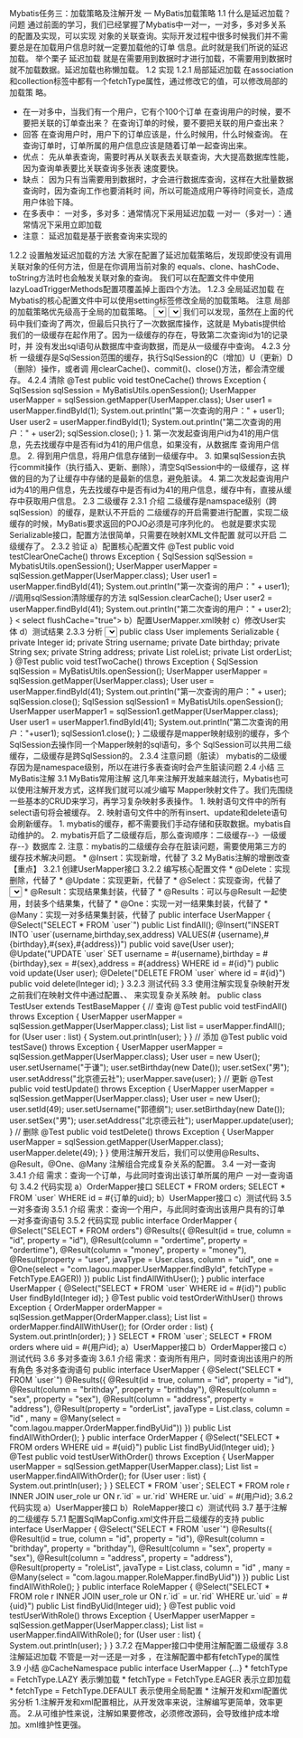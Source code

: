 Mybatis任务三：加载策略及注解开发
一 MyBatis加载策略
1.1 什么是延迟加载？
问题
通过前面的学习，我们已经掌握了Mybatis中一对一，一对多，多对多关系的配置及实现，可以实现
对象的关联查询。实际开发过程中很多时候我们并不需要总是在加载用户信息时就一定要加载他的订单
信息。此时就是我们所说的延迟加载。
举个栗子
延迟加载
就是在需要用到数据时才进行加载，不需要用到数据时就不加载数据。延迟加载也称懒加载。
1.2 实现
1.2.1 局部延迟加载
在association和collection标签中都有一个fetchType属性，通过修改它的值，可以修改局部的加载策
略。

* 在一对多中，当我们有一个用户，它有个100个订单
在查询用户的时候，要不要把关联的订单查出来？
在查询订单的时候，要不要把关联的用户查出来？
* 回答
在查询用户时，用户下的订单应该是，什么时候用，什么时候查询。
在查询订单时，订单所属的用户信息应该是随着订单一起查询出来。
* 优点：
先从单表查询，需要时再从关联表去关联查询，大大提高数据库性能，因为查询单表要比关联查询多张表
速度要快。
* 缺点：
因为只有当需要用到数据时，才会进行数据库查询，这样在大批量数据查询时，因为查询工作也要消耗时
间，所以可能造成用户等待时间变长，造成用户体验下降。
* 在多表中：
一对多，多对多：通常情况下采用延迟加载
一对一（多对一）：通常情况下采用立即加载
* 注意：
延迟加载是基于嵌套查询来实现的
<!-- 开启一对多 延迟加载 -->
<resultMap id="userMap" type="user">
1.2.2 设置触发延迟加载的方法
大家在配置了延迟加载策略后，发现即使没有调用关联对象的任何方法，但是在你调用当前对象的
equals、clone、hashCode、toString方法时也会触发关联对象的查询。
我们可以在配置文件中使用lazyLoadTriggerMethods配置项覆盖掉上面四个方法。
1.2.3 全局延迟加载
在Mybatis的核心配置文件中可以使用setting标签修改全局的加载策略。
注意
局部的加载策略优先级高于全局的加载策略。
<id column="id" property="id"></id>
<result column="username" property="username"></result>
<result column="password" property="password"></result>
<result column="birthday" property="birthday"></result>
<!--
fetchType="lazy" 懒加载策略
fetchType="eager" 立即加载策略
-->
<collection property="orderList" ofType="order" column="id"
select="com.lagou.dao.OrderMapper.findByUid" fetchType="lazy">
</collection>
</resultMap>
<select id="findAll" resultMap="userMap">
SELECT * FROM `user`
</select>
<settings>
<!--所有方法都会延迟加载-->
<setting name="lazyLoadTriggerMethods" value="toString()"/>
</settings>
<settings>
<!--开启全局延迟加载功能-->
<setting name="lazyLoadingEnabled" value="true"/>
</settings>
<!-- 关闭一对一 延迟加载 -->
<resultMap id="orderMap" type="order">
<id column="id" property="id"></id>
<result column="ordertime" property="ordertime"></result>
<result column="total" property="total"></result>
<!--
fetchType="lazy" 懒加载策略
二 MyBatis缓存
2.1 为什么使用缓存？
当用户频繁查询某些固定的数据时,第一次将这些数据从数据库中查询出来,保存在缓存中。当用户再
次查询这些数据时,不用再通过数据库查询,而是去缓存里面查询。减少网络连接和数据库查询带来的损
耗,从而提高我们的查询效率,减少高并发访问带来的系统性能问题。
一句话概括：经常查询一些不经常发生变化的数据，使用缓存来提高查询效率。
像大多数的持久化框架一样，Mybatis也提供了缓存策略，通过缓存策略来减少数据库的查询次数，
从而提高性能。 Mybatis中缓存分为一级缓存，二级缓存。
2.2 一级缓存
2.2.1 介绍
一级缓存是SqlSession级别的缓存，是默认开启的
所以在参数和SQL完全一样的情况下，我们使用同一个SqlSession对象调用一个Mapper方法，往往
只执行一次SQL，因为使用SelSession第一次查询后，MyBatis会将其放在缓存中，以后再查询的时
候，如果没有声明需要刷新，并且缓存没有超时的情况下，SqlSession都会取出当前缓存的数据，而不
会再次发送SQL到数据库。
4.2.2 验证
fetchType="eager" 立即加载策略
-->
<association property="user" column="uid" javaType="user"
select="com.lagou.dao.UserMapper.findById" fetchType="eager">
</association>
</resultMap>
<select id="findAll" resultMap="orderMap">
SELECT * from orders
</select>
我们可以发现，虽然在上面的代码中我们查询了两次，但最后只执行了一次数据库操作，这就是
Mybatis提供给我们的一级缓存在起作用了。因为一级缓存的存在，导致第二次查询id为1的记录时，并
没有发出sql语句从数据库中查询数据，而是从一级缓存中查询。
4.2.3 分析
一级缓存是SqlSession范围的缓存，执行SqlSession的C（增加）U（更新）D（删除）操作，或者调
用clearCache()、commit()、close()方法，都会清空缓存。
4.2.4 清除
@Test
public void testOneCache() throws Exception {
SqlSession sqlSession = MyBatisUtils.openSession();
UserMapper userMapper = sqlSession.getMapper(UserMapper.class);
User user1 = userMapper.findById(1);
System.out.println("第一次查询的用户：" + user1);
User user2 = userMapper.findById(1);
System.out.println("第二次查询的用户：" + user2);
sqlSession.close();
}
1. 第一次发起查询用户id为41的用户信息，先去找缓存中是否有id为41的用户信息，如果没有，从数据库
查询用户信息。
2. 得到用户信息，将用户信息存储到一级缓存中。
3. 如果sqlSession去执行commit操作（执行插入、更新、删除），清空SqlSession中的一级缓存，这
样做的目的为了让缓存中存储的是最新的信息，避免脏读。
4. 第二次发起查询用户id为41的用户信息，先去找缓存中是否有id为41的用户信息，缓存中有，直接从缓
存中获取用户信息。
2.3 二级缓存
2.3.1 介绍
二级缓存是namspace级别（跨sqlSession）的缓存，是默认不开启的
二级缓存的开启需要进行配置，实现二级缓存的时候，MyBatis要求返回的POJO必须是可序列化的。
也就是要求实现Serializable接口，配置方法很简单，只需要在映射XML文件配置<cache/> 就可以开启
二级缓存了。
2.3.2 验证
a）配置核心配置文件
@Test
public void testClearOneCache() throws Exception {
SqlSession sqlSession = MybatisUtils.openSession();
UserMapper userMapper = sqlSession.getMapper(UserMapper.class);
User user1 = userMapper.findById(41);
System.out.println("第一次查询的用户：" + user1);
//调用sqlSession清除缓存的方法
sqlSession.clearCache();
User user2 = userMapper.findById(41);
System.out.println("第二次查询的用户：" + user2);
}
<!-- 每次查询时，都会清除缓存 -->
< select flushCache="true"></select>
<settings>
<!--
因为cacheEnabled的取值默认就为true，所以这一步可以省略不配置。
为true代表开启二级缓存；为false代表不开启二级缓存。
-->
<setting name="cacheEnabled" value="true"/>
</settings>
b）配置UserMapper.xml映射
c）修改User实体
d）测试结果
2.3.3 分析
<mapper namespace="com.lagou.dao.UserMapper">
<!--当前映射文件开启二级缓存-->
<cache></cache>
<!--
<select>标签中设置useCache=”true”代表当前这个statement要使用二级缓存。
如果不使用二级缓存可以设置为false
注意：
针对每次查询都需要最新的数据sql，要设置成useCache="false"，禁用二级缓存。
-->
<select id="findById" parameterType="int" resultType="user" useCache="true"
>
SELECT * FROM `user` where id = #{id}
</select>
</mapper>
public class User implements Serializable {
private Integer id;
private String username;
private Date birthday;
private String sex;
private String address;
private List<Role> roleList;
private List<Order> orderList;
}
@Test
public void testTwoCache() throws Exception {
SqlSession sqlSession = MyBatisUtils.openSession();
UserMapper userMapper = sqlSession.getMapper(UserMapper.class);
User user = userMapper.findById(41);
System.out.println("第一次查询的用户：" + user);
sqlSession.close();
SqlSession sqlSession1 = MyBatisUtils.openSession();
UserMapper userMapper1 = sqlSession1.getMapper(UserMapper.class);
User user1 = userMapper1.findById(41);
System.out.println("第二次查询的用户："+user1);
sqlSession1.close();
}
二级缓存是mapper映射级别的缓存，多个SqlSession去操作同一个Mapper映射的sql语句，多个
SqlSession可以共用二级缓存，二级缓存是跨SqlSession的。
2.3.4 注意问题（脏读）
mybatis的二级缓存因为是namespace级别，所以在进行多表查询时会产生脏读问题
2.4 小结
三 MyBatis注解
3.1 MyBatis常用注解
这几年来注解开发越来越流行，Mybatis也可以使用注解开发方式，这样我们就可以减少编写
Mapper映射文件了。我们先围绕一些基本的CRUD来学习，再学习复杂映射多表操作。
1. 映射语句文件中的所有select语句将会被缓存。
2. 映射语句文件中的所有insert、update和delete语句会刷新缓存。
1. mybatis的缓存，都不需要我们手动存储和获取数据。mybatis自动维护的。
2. mybatis开启了二级缓存后，那么查询顺序：二级缓存--》一级缓存--》数据库
2. 注意：mybatis的二级缓存会存在脏读问题，需要使用第三方的缓存技术解决问题。
* @Insert：实现新增，代替了<insert></insert>
3.2 MyBatis注解的增删改查【重点】
3.2.1 创建UserMapper接口
3.2.2 编写核心配置文件
* @Delete：实现删除，代替了<delete></delete>
* @Update：实现更新，代替了<update></update>
* @Select：实现查询，代替了<select></select>
* @Result：实现结果集封装，代替了<result></result>
* @Results：可以与@Result 一起使用，封装多个结果集，代替了<resultMap></resultMap>
* @One：实现一对一结果集封装，代替了<association></association>
* @Many：实现一对多结果集封装，代替了<collection></collection>
public interface UserMapper {
@Select("SELECT * FROM `user`")
public List<User> findAll();
@Insert("INSERT INTO `user`(username,birthday,sex,address) VALUES(#
{username},#{birthday},#{sex},#{address})")
public void save(User user);
@Update("UPDATE `user` SET username = #{username},birthday = #{birthday},sex
= #{sex},address = #{address} WHERE id = #{id}")
public void update(User user);
@Delete("DELETE FROM `user` where id = #{id}")
public void delete(Integer id);
}
<!--我们使用了注解替代的映射文件，所以我们只需要加载使用了注解的Mapper接口即可-->
<mappers>
<!--扫描使用注解的Mapper类-->
<mapper class="com.lagou.mapper.UserMapper"></mapper>
</mappers>
<!--或者指定扫描包含映射关系的接口所在的包也可以-->
<mappers>
<!--扫描使用注解的Mapper类所在的包-->
<package name="com.lagou.mapper"></package>
</mappers>
3.2.3 测试代码
3.3 使用注解实现复杂映射开发
之前我们在映射文件中通过配置<resultMap>、<association>、<collection> 来实现复杂关系映
射。
public class TestUser extends TestBaseMapper {
// 查询
@Test
public void testFindAll() throws Exception {
UserMapper userMapper = sqlSession.getMapper(UserMapper.class);
List<User> list = userMapper.findAll();
for (User user : list) {
System.out.println(user);
}
}
// 添加
@Test
public void testSave() throws Exception {
UserMapper userMapper = sqlSession.getMapper(UserMapper.class);
User user = new User();
user.setUsername("于谦");
user.setBirthday(new Date());
user.setSex("男");
user.setAddress("北京德云社");
userMapper.save(user);
}
// 更新
@Test
public void testUpdate() throws Exception {
UserMapper userMapper = sqlSession.getMapper(UserMapper.class);
User user = new User();
user.setId(49);
user.setUsername("郭德纲");
user.setBirthday(new Date());
user.setSex("男");
user.setAddress("北京德云社");
userMapper.update(user);
}
// 删除
@Test
public void testDelete() throws Exception {
UserMapper userMapper = sqlSession.getMapper(UserMapper.class);
userMapper.delete(49);
}
}
使用注解开发后，我们可以使用@Results、@Result，@One、@Many 注解组合完成复杂关系的配置。
3.4 一对一查询
3.4.1 介绍
需求：查询一个订单，与此同时查询出该订单所属的用户
一对一查询语句
3.4.2 代码实现
a）OrderMapper接口
SELECT * FROM orders;
SELECT * FROM `user` WHERE id = #{订单的uid};
b）UserMapper接口
c）测试代码
3.5 一对多查询
3.5.1 介绍
需求：查询一个用户，与此同时查询出该用户具有的订单
一对多查询语句
3.5.2 代码实现
public interface OrderMapper {
@Select("SELECT * FROM orders")
@Results({
@Result(id = true, column = "id", property = "id"),
@Result(column = "ordertime", property = "ordertime"),
@Result(column = "money", property = "money"),
@Result(property = "user", javaType = User.class,
column = "uid", one = @One(select =
"com.lagou.mapper.UserMapper.findById", fetchType = FetchType.EAGER))
})
public List<Order> findAllWithUser();
}
public interface UserMapper {
@Select("SELECT * FROM `user` WHERE id = #{id}")
public User findById(Integer id);
}
@Test
public void testOrderWithUser() throws Exception {
OrderMapper orderMapper = sqlSession.getMapper(OrderMapper.class);
List<Order> list = orderMapper.findAllWithUser();
for (Order order : list) {
System.out.println(order);
}
}
SELECT * FROM `user`;
SELECT * FROM orders where uid = #{用户id};
a）UserMapper接口
b）OrderMapper接口
c）测试代码
3.6 多对多查询
3.6.1 介绍
需求：查询所有用户，同时查询出该用户的所有角色
多对多查询语句
public interface UserMapper {
@Select("SELECT * FROM `user`")
@Results({
@Result(id = true, column = "id", property = "id"),
@Result(column = "brithday", property = "brithday"),
@Result(column = "sex", property = "sex"),
@Result(column = "address", property = "address"),
@Result(property = "orderList", javaType = List.class,
column = "id" ,
many = @Many(select = "com.lagou.mapper.OrderMapper.findByUid"))
})
public List<User> findAllWithOrder();
}
public interface OrderMapper {
@Select("SELECT * FROM orders WHERE uid = #{uid}")
public List<Order> findByUid(Integer uid);
}
@Test
public void testUserWithOrder() throws Exception {
UserMapper userMapper = sqlSession.getMapper(UserMapper.class);
List<User> list = userMapper.findAllWithOrder();
for (User user : list) {
System.out.println(user);
}
}
SELECT * FROM `user`;
SELECT * FROM role r INNER JOIN user_role ur ON r.`id` = ur.`rid`
WHERE ur.`uid` = #{用户id};
3.6.2 代码实现
a）UserMapper接口
b）RoleMapper接口
c）测试代码
3.7 基于注解的二级缓存
5.7.1 配置SqlMapConfig.xml文件开启二级缓存的支持
public interface UserMapper {
@Select("SELECT * FROM `user`")
@Results({
@Result(id = true, column = "id", property = "id"),
@Result(column = "brithday", property = "brithday"),
@Result(column = "sex", property = "sex"),
@Result(column = "address", property = "address"),
@Result(property = "roleList", javaType = List.class,
column = "id" ,
many = @Many(select = "com.lagou.mapper.RoleMapper.findByUid"))
})
public List<User> findAllWithRole();
}
public interface RoleMapper {
@Select("SELECT * FROM role r INNER JOIN user_role ur ON r.`id` = ur.`rid`
WHERE ur.`uid` = #{uid}")
public List<Role> findByUid(Integer uid);
}
@Test
public void testUserWithRole() throws Exception {
UserMapper userMapper = sqlSession.getMapper(UserMapper.class);
List<User> list = userMapper.findAllWithRole();
for (User user : list) {
System.out.println(user);
}
}
3.7.2 在Mapper接口中使用注解配置二级缓存
3.8 注解延迟加载
不管是一对一还是一对多 ，在注解配置中都有fetchType的属性
3.9 小结
<settings>
<!--
因为cacheEnabled的取值默认就为true，所以这一步可以省略不配置。
为true代表开启二级缓存；为false代表不开启二级缓存。
-->
<setting name="cacheEnabled" value="true"/>
</settings>
@CacheNamespace
public interface UserMapper {...}
* fetchType = FetchType.LAZY 表示懒加载
* fetchType = FetchType.EAGER 表示立即加载
* fetchType = FetchType.DEFAULT 表示使用全局配置
* 注解开发和xml配置优劣分析
1.注解开发和xml配置相比，从开发效率来说，注解编写更简单，效率更高。
2.从可维护性来说，注解如果要修改，必须修改源码，会导致维护成本增加。xml维护性更强。